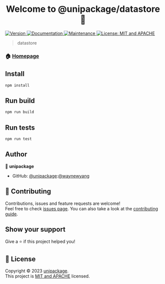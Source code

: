 <h1 align="center">Welcome to @unipackage/datastore 👋</h1>
<p>
  <a href="https://www.npmjs.com/package/@unipackage/datastore" target="_blank">
    <img alt="Version" src="https://img.shields.io/npm/v/@unipackage/datastore.svg">
  </a>
  <a href="https://github.com/unipackage/datastore#readme" target="_blank">
    <img alt="Documentation" src="https://img.shields.io/badge/documentation-yes-brightgreen.svg" />
  </a>
  <a href="https://github.com/unipackage/datastore/graphs/commit-activity" target="_blank">
    <img alt="Maintenance" src="https://img.shields.io/badge/Maintained%3F-yes-green.svg" />
  </a>
  <a href="https://github.com/unipackage/datastore/blob/master/LICENSE" target="_blank">
    <img alt="License: MIT and APACHE" src="https://img.shields.io/badge/License-MIT and APACHE-yellow.svg" />
  </a>
</p>

> datastore

### 🏠 [Homepage](https://github.com/unipackage/datastore#readme)

## Install

```sh
npm install
```
## Run build

```sh
npm run build
```

## Run tests

```sh
npm run test
```

## Author

👤 **unipackage**

* GitHub: [@unipackage](https://github.com/unipackage):[@waynewyang](https://github.com/waynewyang)

## 🤝 Contributing

Contributions, issues and feature requests are welcome!<br />Feel free to check [issues page](https://github.com/unipackage/datastore/issues). You can also take a look at the [contributing guide](https://github.com/unipackage/datastore/blob/master/CONTRIBUTING.md).

## Show your support

Give a ⭐️ if this project helped you!

## 📝 License

Copyright © 2023 [unipackage](https://github.com/unipackage).<br />
This project is [MIT and APACHE](https://github.com/unipackage/datastore/blob/master/LICENSE) licensed.
